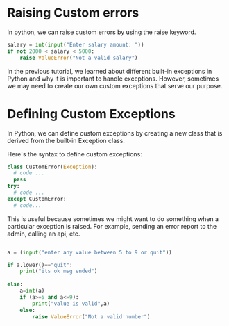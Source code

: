 # Raising Custom errors
In python, we can raise custom errors by using the raise keyword.

```python
salary = int(input("Enter salary amount: "))
if not 2000 < salary < 5000:
    raise ValueError("Not a valid salary")
```

In the previous tutorial, we learned about different built-in exceptions in Python and why it is important to handle exceptions. However, sometimes we may need to create our own custom exceptions that serve our purpose.

# Defining Custom Exceptions
In Python, we can define custom exceptions by creating a new class that is derived from the built-in Exception class.

Here's the syntax to define custom exceptions:

```python
class CustomError(Exception):
  # code ...
  pass
try:
  # code ...
except CustomError:
  # code...
```

This is useful because sometimes we might want to do something when a particular exception is raised. For example, sending an error report to the admin, calling an api, etc.

```python

a = (input("enter any value between 5 to 9 or quit"))

if a.lower()=="quit":
    print("its ok msg ended")
    
else:
    a=int(a)
    if (a>=5 and a<=9):
        print("value is valid",a)
    else:
        raise ValueError("Not a valid number")

```
